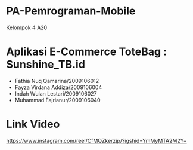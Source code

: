 # PA-Pemrograman-Mobile
Kelompok 4 A20

# Aplikasi E-Commerce ToteBag : Sunshine_TB.id
- Fathia Nuq Qamarina/2009106012
- Fayza Virdana Addiza/2009106004
- Indah Wulan Lestari/2009106027
- Muhammad Fajrianur/2009106040

# Link Video 
https://www.instagram.com/reel/CfMQZkerzjp/?igshid=YmMyMTA2M2Y=
